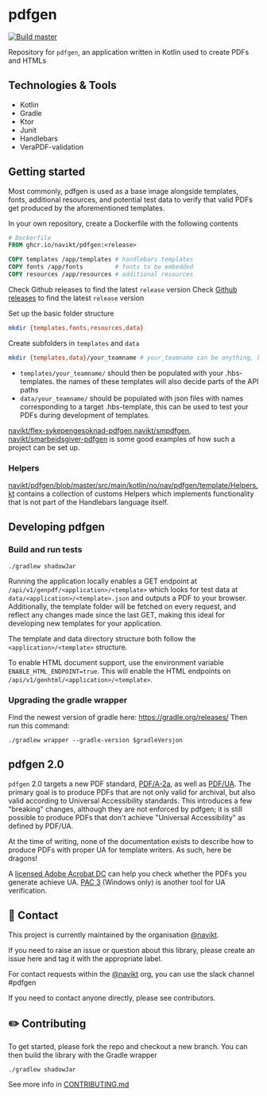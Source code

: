 # pdfgen

[![Build master](https://github.com/navikt/pdfgen/actions/workflows/build.yml/badge.svg?branch=master)](https://github.com/navikt/pdfgen/actions/workflows/build.yml)

Repository for `pdfgen`, an application written in Kotlin used to create PDFs and HTMLs

## Technologies & Tools

* Kotlin
* Gradle
* Ktor
* Junit
* Handlebars
* VeraPDF-validation

## Getting started

Most commonly, pdfgen is used as a base image alongside templates, fonts, additional resources, and potential test data to verify that valid PDFs get produced by the aforementioned templates.

In your own repository, create a Dockerfile with the following contents

```dockerfile
# Dockerfile
FROM ghcr.io/navikt/pdfgen:<release>

COPY templates /app/templates # handlebars templates
COPY fonts /app/fonts         # fonts to be embedded
COPY resources /app/resources # additional resources
```

Check Github releases to find the latest `release` version 
Check [Github releases](https://github.com/navikt/pdfgen/releases) to find the latest `release` version

Set up the basic folder structure
```bash
mkdir {templates,fonts,resources,data}
```

Create subfolders in `templates` and `data`
```bash
mkdir {templates,data}/your_teamname # your_teamname can be anything, but it'll be a necessary part of the API later
```

* `templates/your_teamname/` should then be populated with your .hbs-templates. the names of these templates will also decide parts of the API paths
* `data/your_teamname/` should be populated with json files with names corresponding to a target .hbs-template, this can be used to test your PDFs during development of templates.

[navikt/flex-sykepengesoknad-pdfgen](https://github.com/navikt/flex-sykepengesoknad-pdfgen),[navikt/smpdfgen](https://github.com/smpdfgen), [navikt/smarbeidsgiver-pdfgen](https://github.com/navikt/smarbeidsgiver-pdfgen) is some good examples of how such a project can be set up.

### Helpers
[navikt/pdfgen/blob/master/src/main/kotlin/no/nav/pdfgen/template/Helpers.kt](https://github.com/navikt/pdfgen/blob/master/src/main/kotlin/no/nav/pdfgen/template/Helpers.kt) contains a collection of customs Helpers which implements functionality that is not part of the Handlebars language itself.

## Developing pdfgen

### Build and run tests
`./gradlew shadowJar`

Running the application locally enables a GET endpoint at `/api/v1/genpdf/<application>/<template>`
which looks for test data at `data/<application>/<template>.json` and outputs a PDF to your browser.
Additionally, the template folder will be fetched on every request, and reflect any changes made since the last GET,
making this ideal for developing new templates for your application.

The template and data directory structure both follow the `<application>/<template>` structure.

To enable HTML document support, use the environment variable `ENABLE_HTML_ENDPOINT=true`. This will enable the 
HTML endpoints on `/api/v1/genhtml/<application>/<template>`. 

### Upgrading the gradle wrapper
Find the newest version of gradle here: https://gradle.org/releases/ Then run this command:

```./gradlew wrapper --gradle-version $gradleVersjon```


## pdfgen 2.0

`pdfgen` 2.0 targets a new PDF standard, [PDF/A-2a](https://en.wikipedia.org/wiki/PDF/A#PDF/A-2), as well as [PDF/UA](https://en.wikipedia.org/wiki/PDF/UA).
The primary goal is to produce PDFs that are not only valid for archival, but also valid according to Universal Accessibility standards.
This introduces a few "breaking" changes, although they are not enforced by pdfgen; it is still possible to produce PDFs that don't achieve "Universal Accessibility" as defined by PDF/UA.

At the time of writing, none of the documentation exists to describe how to produce PDFs with proper UA for template writers.
As such, here be dragons!

A [licensed Adobe Acrobat DC](https://gist.github.com/karinaldw/1c4c321fe05bdc1e8996e00722d5317a#adobe-acrobat-dc-pdf) can help you check whether the PDFs you generate achieve UA. 
[PAC 3](https://www.access-for-all.ch/en/pdf-accessibility-checker.html) (Windows only) is another tool for UA verification.


## 👥 Contact

This project is currently maintained by the organisation [@navikt](https://github.com/navikt).

If you need to raise an issue or question about this library, please create an issue here and tag it with the appropriate label.

For contact requests within the [@navikt](https://github.com/navikt) org, you can use the slack channel #pdfgen

If you need to contact anyone directly, please see contributors.

## ✏️ Contributing

To get started, please fork the repo and checkout a new branch. You can then build the library with the Gradle wrapper

```shell script
./gradlew shadowJar
```

See more info in [CONTRIBUTING.md](CONTRIBUTING.md)
